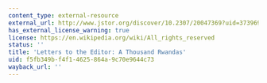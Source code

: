 ```yaml
---
content_type: external-resource
external_url: http://www.jstor.org/discover/10.2307/20047369?uid=3739696&uid=2&uid=4&uid=3739256&sid=21103344307621
has_external_license_warning: true
license: https://en.wikipedia.org/wiki/All_rights_reserved
status: ''
title: 'Letters to the Editor: A Thousand Rwandas'
uid: f5fb349b-f4f1-4625-864a-9c70e9644c73
wayback_url: ''
---
```


